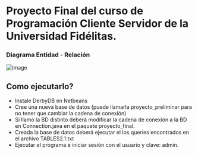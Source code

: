 # Proyecto Final del curso de Programación Cliente Servidor de la Universidad Fidélitas.

### Diagrama Entidad - Relación
![image](https://user-images.githubusercontent.com/26367496/113432445-9d67bc00-939a-11eb-9744-b90efb157260.png)

## Como ejecutarlo?

- Instale DerbyDB en Netbeans
- Cree una nueva base de datos (puede llamarla proyecto_preliminar para no tener que cambiar la cadena de conexión)
- Si llamo la BD distinto deberá modificar la cadena de conexión a la BD en Connection.java en el paquete proyecto_final.
- Creada la base de datos deberá ejecutar el los queries encontrados en el archivo TABLES2.1.txt
- Ejecutar el programa e iniciar sesión con el usuario y clave: admin.
